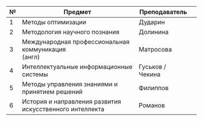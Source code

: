 
| №   | Предмет                                                  | Преподаватель    |     |
| --- | -------------------------------------------------------- | ---------------- | --- |
| 1   | Методы оптимизации                                       | Дударин          |     |
| 2   | Методология научного познания                            | Долинина         |     |
| 3   | Международная профессиональная коммуникация<br>(англ)    | Матросова        |     |
| 4   | Интеллектуальные информационные системы                  | Гуськов / Чекина |     |
| 5   | Методы управления знаниями и принятием решений           | Филиппов         |     |
| 6   | История и направления развития искусственного интеллекта | Романов          |     |
